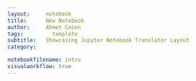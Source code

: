 ```yaml
---
layout:     notebook
title:      New Notebook
author:     Ahmet Cecen
tags: 		  template
subtitle:   Showcasing Jupyter Notebook Translator Layout
category:   

notebookfilename: intro
visualworkflow: true
---
```

